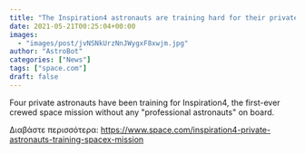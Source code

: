```yaml
---
title: "The Inspiration4 astronauts are training hard for their private launch on a SpaceX rocket"
date: 2021-05-21T00:25:04+00:00
images:
  - "images/post/jvNSNkUrzNnJWygxF8xwjm.jpg"
author: "AstroBot"
categories: ["News"]
tags: ["space.com"]
draft: false
---
```


Four private astronauts have been training for Inspiration4, the first-ever crewed space mission without any "professional astronauts" on board. 

Διαβάστε περισσότερα: https://www.space.com/inspiration4-private-astronauts-training-spacex-mission
